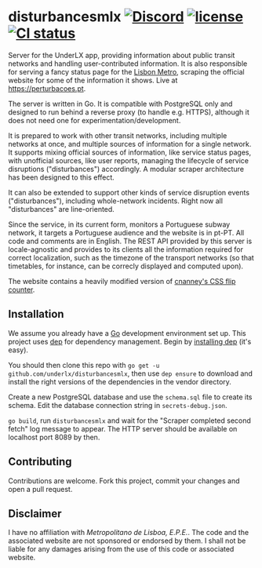 # disturbancesmlx [![Discord](https://img.shields.io/discord/334423823552217090.svg)](https://perturbacoes.pt/discord?utm_source=gh-disturbancesmlx) [![license](https://img.shields.io/github/license/gbl08ma/disturbancesmlx.svg)](https://github.com/underlx/disturbancesmlx/blob/master/LICENSE) [![CI status](https://travis-ci.org/underlx/disturbancesmlx.svg?branch=master)](https://travis-ci.org/underlx/disturbancesmlx)
Server for the UnderLX app, providing information about public transit networks and handling user-contributed information. It is also responsible for serving a fancy status page for the [Lisbon Metro](http://www.metrolisboa.pt/), scraping the official website for some of the information it shows. Live at https://perturbacoes.pt.

The server is written in Go. It is compatible with PostgreSQL only and designed to run behind a reverse proxy (to handle e.g. HTTPS), although it does not need one for experimentation/development.

It is prepared to work with other transit networks, including multiple networks at once, and multiple sources of information for a single network. It supports mixing official sources of information, like service status pages, with unofficial sources, like user reports, managing the lifecycle of service disruptions ("disturbances") accordingly. A modular scraper architecture has been designed to this effect.

It can also be extended to support other kinds of service disruption events ("disturbances"), including whole-network incidents. Right now all "disturbances" are line-oriented.

Since the service, in its current form, monitors a Portuguese subway network, it targets a Portuguese audience and the website is in pt-PT. All code and comments are in English. The REST API provided by this server is locale-agnostic and provides to its clients all the information required for correct localization, such as the timezone of the transport networks (so that timetables, for instance, can be correcly displayed and computed upon).

The website contains a heavily modified version of [cnanney's CSS flip counter](https://github.com/cnanney/css-flip-counter).

## Installation

We assume you already have a [Go](https://golang.org/) development environment set up. This project uses [dep](https://golang.github.io/dep/) for dependency management. Begin by [installing dep](https://golang.github.io/dep/docs/installation.html) (it's easy).

You should then clone this repo with `go get -u github.com/underlx/disturbancesmlx`, then use `dep ensure` to download and install the right versions of the dependencies in the vendor directory.

Create a new PostgreSQL database and use the `schema.sql` file to create its schema. Edit the database connection string in `secrets-debug.json`.

`go build`, run `disturbancesmlx` and wait for the "Scraper completed second fetch" log message to appear. The HTTP server should be available on localhost port 8089 by then.

## Contributing

Contributions are welcome. Fork this project, commit your changes and open a pull request.

## Disclaimer

I have no affiliation with _Metropolitano de Lisboa, E.P.E._. The code and the associated website are not sponsored or endorsed by them. I shall not be liable for any damages arising from the use of this code or associated website.
